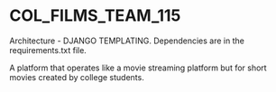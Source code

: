 # COL_FILMS_TEAM_115

Architecture - DJANGO TEMPLATING.
Dependencies are in the requirements.txt file.

A platform that operates like a movie streaming platform but for short movies created by college students.
